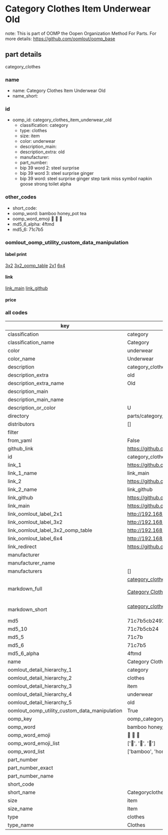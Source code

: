 # Category Clothes Item Underwear Old  

note: This is part of OOMP the Oopen Organization Method For Parts. For more details: https://github.com/oomlout/oomp_base

##  part details
  



category_clothes



### name
* name: Category Clothes Item Underwear Old
* name_short: 
### id
* oomp_id: category_clothes_item_underwear_old
  * classification: category
  * type: clothes
  * size: item
  * color: underwear
  * description_main: 
  * description_extra: old
  * manufacturer: 
  * part_number: 
  * bip 39 word 2: steel surprise
  * bip 39 word 3: steel surprise ginger
  * bip 39 word: steel surprise ginger step tank miss symbol napkin goose strong toilet alpha

### other_codes
* short_code: 
* oomp_word: bamboo honey_pot tea
* oomp_word_emoji :bamboo: :honey_pot: :tea:
* md5_6_alpha: 4ftmd
* md5_6: 71c7b5






### oomlout_oomp_utility_custom_data_manipulation
#### label print
[3x2](http://192.168.1.245:1112/?label=oomp%204ftmd)
[3x2_oomp_table](http://192.168.1.108:1112/?label=oomp%204ftmd)
[2x1](http://192.168.1.242:1112/?label=oomp%204ftmd)
[6x4](http://192.168.1.55:1112/?label=oomp%204ftmd)    

#### link

[link_main](https://github.com/oomlout/oomlout_oomp_version_1_messy/tree/main/parts/category_clothes_item_underwear_old) [link_github](https://github.com/oomlout/oomlout_oomp_version_1_messy/tree/main/parts/category_clothes_item_underwear_old)                             

#### price







### all codes 
| key | value |  
| --- | --- |  
| classification | category |  
| classification_name | Category |  
| color | underwear |  
| color_name | Underwear |  
| description | category_clothes |  
| description_extra | old |  
| description_extra_name | Old |  
| description_main |  |  
| description_main_name |  |  
| description_or_color | U  |  
| directory | parts/category_clothes_item_underwear_old |  
| distributors | [] |  
| filter |  |  
| from_yaml | False |  
| github_link | https://github.com/oomlout/oomlout_oomp_part_src/tree/main/parts/category_clothes_item_underwear_old |  
| id | category_clothes_item_underwear_old |  
| link_1 | https://github.com/oomlout/oomlout_oomp_version_1_messy/tree/main/parts/category_clothes_item_underwear_old |  
| link_1_name | link_main |  
| link_2 | https://github.com/oomlout/oomlout_oomp_version_1_messy/tree/main/parts/category_clothes_item_underwear_old |  
| link_2_name | link_github |  
| link_github | https://github.com/oomlout/oomlout_oomp_version_1_messy/tree/main/parts/category_clothes_item_underwear_old |  
| link_main | https://github.com/oomlout/oomlout_oomp_version_1_messy/tree/main/parts/category_clothes_item_underwear_old |  
| link_oomlout_label_2x1 | http://192.168.1.242:1112/?label=oomp%204ftmd |  
| link_oomlout_label_3x2 | http://192.168.1.245:1112/?label=oomp%204ftmd |  
| link_oomlout_label_3x2_oomp_table | http://192.168.1.108:1112/?label=oomp%204ftmd |  
| link_oomlout_label_6x4 | http://192.168.1.55:1112/?label=oomp%204ftmd |  
| link_redirect | https://github.com/oomlout/oomlout_oomp_version_1_messy/tree/main/parts/category_clothes_item_underwear_old |  
| manufacturer |  |  
| manufacturer_name |  |  
| manufacturers | [] |  
| markdown_full | [category_clothes_item_underwear_old](none)<br>[](none)<br>[Category Clothes Item Underwear Old](none)<br><br> |  
| markdown_short | [category_clothes_item_underwear_old](none)<br><br> |  
| md5 | 71c7b5cb2492fb8e376edd56c4369ea9 |  
| md5_10 | 71c7b5cb24 |  
| md5_5 | 71c7b |  
| md5_6 | 71c7b5 |  
| md5_6_alpha | 4ftmd |  
| name | Category Clothes Item Underwear Old |  
| oomlout_detail_hierarchy_1 | category |  
| oomlout_detail_hierarchy_2 | clothes |  
| oomlout_detail_hierarchy_3 | item |  
| oomlout_detail_hierarchy_4 | underwear |  
| oomlout_detail_hierarchy_5 | old |  
| oomlout_oomp_utility_custom_data_manipulation | True |  
| oomp_key | oomp_category_clothes_item_underwear_old |  
| oomp_word | bamboo honey_pot tea |  
| oomp_word_emoji | :bamboo: :honey_pot: :tea: |  
| oomp_word_emoji_list | [':bamboo:', ':honey_pot:', ':tea:'] |  
| oomp_word_list | ['bamboo', 'honey_pot', 'tea'] |  
| part_number |  |  
| part_number_exact |  |  
| part_number_name |  |  
| short_code |  |  
| short_name | Categoryclothes |  
| size | item |  
| size_name | Item |  
| type | clothes |  
| type_name | Clothes |  
